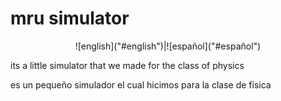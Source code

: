 # mru simulator
<p align="center">
![english]("#english")|![español]("#español")
</p>
<div id="english">

its a little simulator that we made for the class of physics 

</div>


<div id="español">
es un pequeño simulador el cual hicimos para la clase de fisica
</div>
